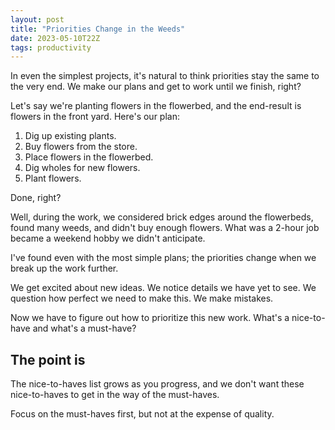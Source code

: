 ```yaml
---
layout: post
title: "Priorities Change in the Weeds"
date: 2023-05-10T22Z
tags: productivity
---
```


In even the simplest projects, it's natural to think priorities stay the same to the very end. We make our plans and get to work until we finish, right?

Let's say we're planting flowers in the flowerbed, and the end-result is flowers in the front yard. Here's our plan:

1. Dig up existing plants.
2. Buy flowers from the store.
3. Place flowers in the flowerbed.
4. Dig wholes for new flowers.
5. Plant flowers.

Done, right?

Well, during the work, we considered brick edges around the flowerbeds, found many weeds, and didn't buy enough flowers. What was a 2-hour job became a weekend hobby we didn't anticipate.

I've found even with the most simple plans; the priorities change when we break up the work further.

We get excited about new ideas.
We notice details we have yet to see.
We question how perfect we need to make this.
We make mistakes.

Now we have to figure out how to prioritize this new work. What's a nice-to-have and what's a must-have?

## The point is

The nice-to-haves list grows as you progress, and we don't want these nice-to-haves to get in the way of the must-haves.

Focus on the must-haves first, but not at the expense of quality.
